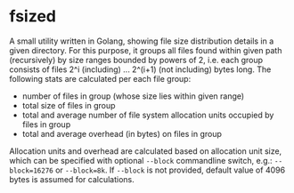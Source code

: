 # fsized

A small utility written in Golang, showing file size distribution details
in a given directory. For this purpose, it groups all files found within
given path (recursively) by size ranges bounded by powers of 2, i.e.
each group consists of files 2^i (including) ... 2^(i+1) (not including)
bytes long. The following stats are calculated per each file group:

 - number of files in group (whose size lies within given range)
 - total size of files in group
 - total and average number of file system allocation units occupied
   by files in group
 - total and average overhead (in bytes) on files in group

Allocation units and overhead are calculated based on allocation unit
size, which can be specified with optional `--block` commandline switch,
e.g.: `--block=16276` or `--block=8k`. If `--block` is not provided,
default value of 4096 bytes is assumed for calculations.
